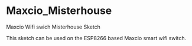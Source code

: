 # Maxcio_Misterhouse
Maxcio Wifi swich Misterhouse Sketch

This sketch can be used on the ESP8266 based Maxcio smart wifi switch. 
